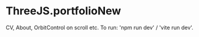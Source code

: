 # ThreeJS.portfolioNew
CV, About, OrbitControl on scroll etc.
To run: 'npm run dev' / 'vite run dev'.
